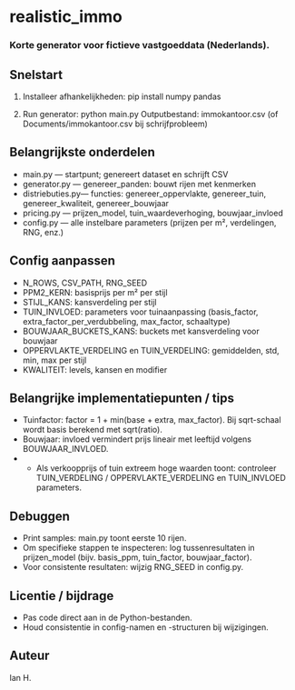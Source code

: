 # realistic_immo

### Korte generator voor fictieve vastgoeddata (Nederlands).

## Snelstart
1. Installeer afhankelijkheden:
   pip install numpy pandas

2. Run generator:
   python main.py
   Outputbestand: immokantoor.csv (of Documents/immokantoor.csv bij schrijfprobleem)

## Belangrijkste onderdelen
- main.py         — startpunt; genereert dataset en schrijft CSV
- generator.py    — genereer_panden: bouwt rijen met kenmerken
- distriebuties.py— functies: genereer_oppervlakte, genereer_tuin, genereer_kwaliteit, genereer_bouwjaar
- pricing.py      — prijzen_model, tuin_waardeverhoging, bouwjaar_invloed
- config.py       — alle instelbare parameters (prijzen per m², verdelingen, RNG, enz.)

## Config aanpassen
- N_ROWS, CSV_PATH, RNG_SEED
- PPM2_KERN: basisprijs per m² per stijl
- STIJL_KANS: kansverdeling per stijl
- TUIN_INVLOED: parameters voor tuinaanpassing (basis_factor, extra_factor_per_verdubbeling, max_factor, schaaltype)
- BOUWJAAR_BUCKETS_KANS: buckets met kansverdeling voor bouwjaar
- OPPERVLAKTE_VERDELING en TUIN_VERDELING: gemiddelden, std, min, max per stijl
- KWALITEIT: levels, kansen en modifier

## Belangrijke implementatiepunten / tips
- Tuinfactor: factor = 1 + min(base + extra, max_factor). Bij sqrt-schaal wordt basis berekend met sqrt(ratio).
- Bouwjaar: invloed vermindert prijs lineair met leeftijd volgens BOUWJAAR_INVLOED.
- - Als verkoopprijs of tuin extreem hoge waarden toont: controleer TUIN_VERDELING / OPPERVLAKTE_VERDELING en TUIN_INVLOED parameters.

## Debuggen
- Print samples: main.py toont eerste 10 rijen.
- Om specifieke stappen te inspecteren: log tussenresultaten in prijzen_model (bijv. basis_ppm, tuin_factor, bouwjaar_factor).
- Voor consistente resultaten: wijzig RNG_SEED in config.py.

## Licentie / bijdrage
- Pas code direct aan in de Python-bestanden.
- Houd consistentie in config-namen en -structuren bij wijzigingen.

## Auteur 
Ian H. 
